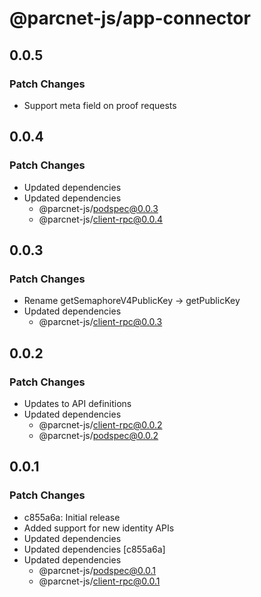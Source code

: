 # @parcnet-js/app-connector

## 0.0.5

### Patch Changes

- Support meta field on proof requests

## 0.0.4

### Patch Changes

- Updated dependencies
- Updated dependencies
  - @parcnet-js/podspec@0.0.3
  - @parcnet-js/client-rpc@0.0.4

## 0.0.3

### Patch Changes

- Rename getSemaphoreV4PublicKey -> getPublicKey
- Updated dependencies
  - @parcnet-js/client-rpc@0.0.3

## 0.0.2

### Patch Changes

- Updates to API definitions
- Updated dependencies
  - @parcnet-js/client-rpc@0.0.2
  - @parcnet-js/podspec@0.0.2

## 0.0.1

### Patch Changes

- c855a6a: Initial release
- Added support for new identity APIs
- Updated dependencies
- Updated dependencies [c855a6a]
- Updated dependencies
  - @parcnet-js/podspec@0.0.1
  - @parcnet-js/client-rpc@0.0.1
